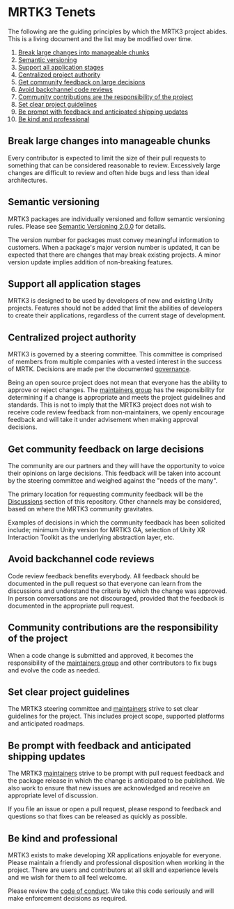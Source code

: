 # MRTK3 Tenets

The following are the guiding principles by which the MRTK3 project abides. This is a living document and the list may be modified over time.

1. [Break large changes into manageable chunks](#break-large-changes-into-manageable-chunks)
1. [Semantic versioning](#semantic-versioning)
1. [Support all application stages](#support-all-application-stages)
1. [Centralized project authority](#centralized-project-authority)
1. [Get community feedback on large decisions](#get-community-feedback-on-large-decisions)
1. [Avoid backchannel code reviews](#avoid-backchannel-code-reviews)
1. [Community contributions are the responsibility of the project](#community-contributions-are-the-responsibility-of-the-project)
1. [Set clear project guidelines](#set-clear-project-guidelines)
1. [Be prompt with feedback and anticipated shipping updates](#be-prompt-with-feedback-and-anticipated-shipping-updates)
1. [Be kind and professional](#be-kind-and-professional)

## Break large changes into manageable chunks

Every contributor is expected to limit the size of their pull requests to something that can be considered reasonable to review. Excessively large changes are difficult to review and often hide bugs and less than ideal architectures.

## Semantic versioning

MRTK3 packages are individually versioned and follow semantic versioning rules. Please see [Semantic Versioning 2.0.0](https://semver.org) for details.

The version number for packages must convey meaningful information to customers. When a package's major version number is updated, it can be expected that there are changes that may break existing projects. A minor version update implies addition of non-breaking features.  

## Support all application stages

MRTK3 is designed to be used by developers of new and existing Unity projects. Features should not be added that limit the abilities of developers to create their applications, regardless of the current stage of development.

## Centralized project authority

MRTK3 is governed by a steering committee. This committee is comprised of members from multiple companies with a vested interest in the success of MRTK. Decisions are made per the documented [governance](../GOVERNANCE.md).

Being an open source project does not mean that everyone has the ability to approve or reject changes. The [maintainers group](../MAINTAINERS.md) has the responsibility for determining if a change is appropriate and meets the project guidelines and standards. This is not to imply that the MRTK3 project does not wish to receive code review feedback from non-maintainers, we openly encourage feedback and will take it under advisement when making approval decisions. 

## Get community feedback on large decisions

The community are our partners and they will have the opportunity to voice their opinions on large decisions. This feedback will be taken into account by the steering committee and weighed against the "needs of the many".

The primary location for requesting community feedback will be the [Discussions](https://github.com/orgs/MixedRealityToolkit/discussions) section of this repository. Other channels may be considered, based on where the MRTK3 community gravitates.

Examples of decisions in which the community feedback has been solicited include; minimum Unity version for MRTK3 GA, selection of Unity XR Interaction Toolkit as the underlying abstraction layer, etc.

## Avoid backchannel code reviews

Code review feedback benefits everybody. All feedback should be documented in the pull request so that everyone can learn from the discussions and understand the criteria by which the change was approved. In person conversations are not discouraged, provided that the feedback is documented in the appropriate pull request.

## Community contributions are the responsibility of the project

When a code change is submitted and approved, it becomes the responsibility of the [maintainers group](../MAINTAINERS.md) and other contributors to fix bugs and evolve the code as needed.

## Set clear project guidelines

The MRTK3 steering committee and [maintainers](../MAINTAINERS.md) strive to set clear guidelines for the project. This includes project scope, supported platforms and anticipated roadmaps.

## Be prompt with feedback and anticipated shipping updates

The MRTK3 [maintainers](../MAINTAINERS.md) strive to be prompt with pull request feedback and the package release in which the change is anticipated to be published. We also work to ensure that new issues are acknowledged and receive an appropriate level of discussion.

If you file an issue or open a pull request, please respond to feedback and questions so that fixes can be released as quickly as possible.

## Be kind and professional

MRTK3 exists to make developing XR applications enjoyable for everyone. Please maintain a friendly and professional disposition when working in the project. There are users and contributors at all skill and experience levels and we wish for them to all feel welcome.

Please review the [code of conduct](../CODE_OF_CONDUCT.md). We take this code seriously and will make enforcement decisions as required.
